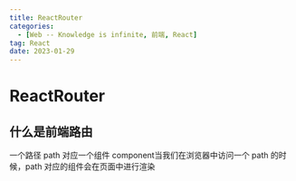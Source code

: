 ```yaml
---
title: ReactRouter
categories:
  - [Web -- Knowledge is infinite, 前端, React]
tag: React
date: 2023-01-29
---
```


# ReactRouter

## 什么是前端路由

一个路径 path 对应一个组件 component当我们在浏览器中访问一个 path 的时候，path 对应的组件会在页面中进行渲染